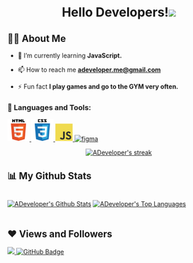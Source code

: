 <h1 align="center">Hello Developers!<img src="https://raw.githubusercontent.com/MartinHeinz/MartinHeinz/master/wave.gif" width="30px"> </h1>

## 🙋‍♂️ About Me

- 🌱 I’m currently learning **JavaScript.**

- 📫 How to reach me **adeveloper.me@gmail.com**

- ⚡ Fun fact **I play games and go to the GYM very often.**

<h3 align="left">🚀 Languages and Tools:</h3>
<p align="left"> 
    <a href="https://www.w3.org/html/" target="_blank" rel="noreferrer"> 
        <img src="https://raw.githubusercontent.com/devicons/devicon/master/icons/html5/html5-original-wordmark.svg" alt="html5" width="50" height="50"/> </a>
    <a href="https://www.w3schools.com/css/" target="_blank" rel="noreferrer"> 
        <img src="https://raw.githubusercontent.com/devicons/devicon/master/icons/css3/css3-original-wordmark.svg" alt="css3" width="50" height="50"/> </a>
    <a href="https://developer.mozilla.org/en-US/docs/Web/JavaScript" target="_blank" rel="noreferrer">
        <img src="https://raw.githubusercontent.com/devicons/devicon/master/icons/javascript/javascript-original.svg" alt="javascript" width="40" height="40"/> </a>
    <a href="https://www.figma.com/" target="_blank" rel="noreferrer"> 
        <img src="https://www.vectorlogo.zone/logos/figma/figma-icon.svg" alt="figma" width="40" height="40"/> </a> 
</p>

<p align="center">
    <a href="https://github.com/A-Developerr/github-readme-streak-stats">
        <img title="🔥 Get streak stats for your profile at git.io/streak-stats" alt="ADeveloper's streak" src="https://github-readme-streak-stats.herokuapp.com/?user=A-Developerr&theme=black-ice&hide_border=true&stroke=0000&background=060A0CD0"/>
    </a>
</p>

## 📊 My Github Stats

  <br/>
    <a href="https://github.com/A-Developerr/github-readme-stats"><img alt="ADeveloper's Github Stats" src="https://github-readme-stats.vercel.app/api?username=A-Developerr&show_icons=true&count_private=true&theme=react&hide_border=true&bg_color=0D1117" /></a>
  <a href="https://github.com/A-Developerr/github-readme-stats"><img alt="ADeveloper's Top Languages" src="https://github-readme-stats.vercel.app/api/top-langs/?username=A-Developerr&langs_count=8&count_private=true&layout=compact&theme=react&hide_border=true&bg_color=0D1117" /></a>

<br/>
<br/>

## ❤ Views and Followers
<a href="https://github.com/A-Developerr-DAS/github-profile-views-counter">
    <img src="https://komarev.com/ghpvc/?username=A-Developerr">
</a>
<a href="https://github.com/A-Developerr?tab=followers"><img src="https://img.shields.io/github/followers/A-Developerr?label=Followers&style=social" alt="GitHub Badge"></a>
